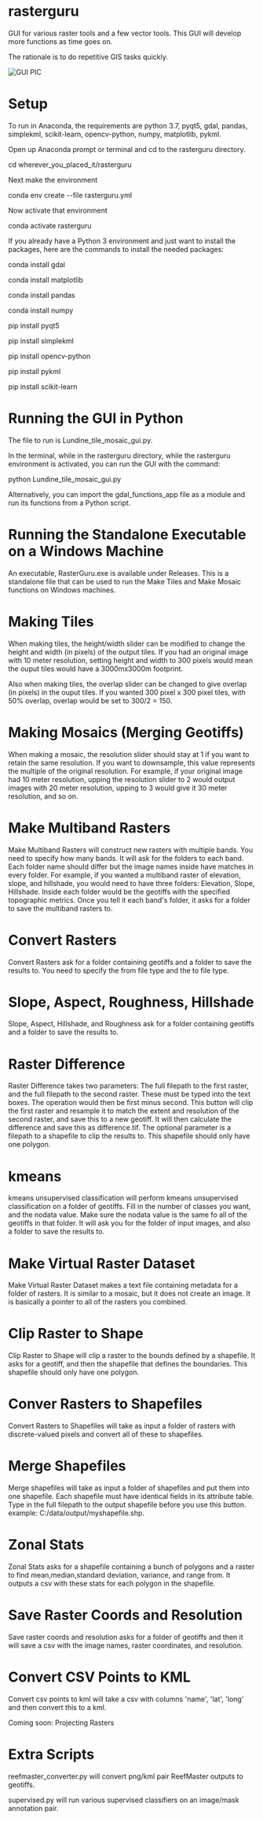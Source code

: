 # rasterguru
GUI for various raster tools and a few vector tools.  This GUI will develop more functions as time goes on.

The rationale is to do repetitive GIS tasks quickly.

![GUI PIC](https://github.com/mlundine/rasterguru/blob/master/rastergu_gui.png)

# Setup

To run in Anaconda, the requirements are python 3.7, pyqt5, gdal, pandas, simplekml, scikit-learn, opencv-python, numpy, matplotlib, pykml.

Open up Anaconda prompt or terminal and cd to the rasterguru directory.

cd wherever_you_placed_it/rasterguru

Next make the environment

conda env create --file rasterguru.yml

Now activate that environment

conda activate rasterguru

If you already have a Python 3 environment and just want to install the packages, here are the commands to install the needed packages:

conda install gdal

conda install matplotlib

conda install pandas

conda install numpy

pip install pyqt5

pip install simplekml

pip install opencv-python

pip install pykml

pip install scikit-learn

# Running the GUI in Python

The file to run is Lundine_tile_mosaic_gui.py.

In the terminal, while in the rasterguru directory, while the rasterguru environment is activated, 
you can run the GUI with the command:

python Lundine_tile_mosaic_gui.py

Alternatively, you can import the gdal_functions_app file as a module and run its functions from a Python script.

# Running the Standalone Executable on a Windows Machine

An executable, RasterGuru.exe is available under Releases.  This is a standalone file that can be used to run the Make Tiles and Make Mosaic functions on Windows machines.

# Making Tiles

When making tiles, the height/width slider can be modified to change the height and width (in pixels) of the output tiles.
If you had an original image with 10 meter resolution, setting height and width to 300 pixels would mean the ouput tiles would have a 3000mx3000m footprint.

Also when making tiles, the overlap slider can be changed to give overlap (in pixels) in the ouput tiles.  If you wanted 300 pixel x 300 pixel tiles, with 50% overlap, overlap would be set to 300/2 = 150.  

# Making Mosaics (Merging Geotiffs)

When making a mosaic, the resolution slider should stay at 1 if you want to retain the same resolution.  If you want to downsample, this value represents the multiple of the original resolution.
For example, if your original image had 10 meter resolution, upping the resolution slider to 2 would output images with 20 meter resolution, upping to 3 would give it 30 meter resolution, and so on.

# Make Multiband Rasters

Make Multiband Rasters will construct new rasters with multiple bands.  You need to specify how many bands.
It will ask for the folders to each band.  Each folder name should differ but the image names inside have matches in every folder.
For example, if you wanted a multiband raster of elevation, slope, and hillshade, you would need to have three folders:
Elevation, Slope, Hillshade.  Inside each folder would be the geotiffs with the specified topographic metrics.
Once you tell it each band's folder, it asks for a folder to save the multiband rasters to.  

# Convert Rasters

Convert Rasters ask for a folder containing geotiffs and a folder to save the results to. You need to specify the from file type and the to file type.

# Slope, Aspect, Roughness, Hillshade

Slope, Aspect, Hillshade, and Roughness ask for a folder containing geotiffs and a folder to save the results to.

# Raster Difference

Raster Difference takes two parameters: The full filepath to the first raster, and the full filepath to the second raster. These must be typed into the text boxes.
The operation would then be first minus second. This button will clip the first raster and resample it to match the extent and resolution of the second raster, and save this to a new geotiff.
It will then calculate the difference and save this as difference.tif. The optional parameter is a filepath to a shapefile to clip the results to. This shapefile should only have one polygon.

# kmeans

kmeans unsupervised classification will perform kmeans unsupervised classification on a folder of geotiffs.  Fill in the number of classes you want, and the nodata value.
Make sure the nodata value is the same fo all of the geotiffs in that folder.  It will ask you for the folder of input images, and also a folder to save the results to.

# Make Virtual Raster Dataset

Make Virtual Raster Dataset makes a text file containing metadata for a folder of rasters.  It is similar to a mosaic,
but it does not create an image.  It is basically a pointer to all of the rasters you combined.

# Clip Raster to Shape

Clip Raster to Shape will clip a raster to the bounds defined by a shapefile.  It asks for a geotiff, and then the shapefile that defines the boundaries.  This shapefile should only have one polygon.

# Conver Rasters to Shapefiles

Convert Rasters to Shapefiles will take as input a folder of rasters with discrete-valued pixels and convert all of these to shapefiles.

# Merge Shapefiles

Merge shapefiles will take as input a folder of shapefiles and put them into one shapefile.  Each shapefile must have identical fields in its attribute table.
Type in the full filepath to the output shapefile before you use this button.  example: C:/data/output/myshapefile.shp.

# Zonal Stats

Zonal Stats asks for a shapefile containing a bunch of polygons and a raster to find mean,median,standard deviation, variance, and range from.
It outputs a csv with these stats for each polygon in the shapefile.

# Save Raster Coords and Resolution

Save raster coords and resolution asks for a folder of geotiffs and then it will save a csv with the image names, raster coordinates, and resolution.

# Convert CSV Points to KML

Convert csv points to kml will take a csv with columns 'name', 'lat', 'long' and then convert this to a kml.

Coming soon: Projecting Rasters

# Extra Scripts

reefmaster_converter.py will convert png/kml pair ReefMaster outputs to geotiffs. 

supervised.py will run various supervised classifiers on an image/mask annotation pair.






